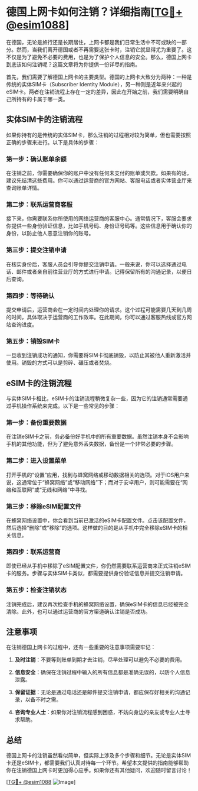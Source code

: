 # 德国上网卡如何注销？详细指南[[TG💪+ @esim1088](https://t.me/s/esim1088)]

在德国，无论是旅行还是长期居住，上网卡都是我们日常生活中不可或缺的一部分。然而，当我们离开德国或者不再需要这张卡时，注销它就显得尤为重要了。这不仅是为了避免不必要的费用，也是为了保护个人信息的安全。那么，德国上网卡到底该如何注销呢？这篇文章将为你提供一份详尽的指南。

首先，我们需要了解德国上网卡的主要类型。德国的上网卡大致分为两种：一种是传统的实体SIM卡（Subscriber Identity Module），另一种则是近年来兴起的eSIM卡。两者在注销流程上存在一定的差异，因此在开始之前，我们需要明确自己所持有的卡属于哪一类。

## 实体SIM卡的注销流程

如果你持有的是传统的实体SIM卡，那么注销的过程相对较为简单，但也需要按照正确的步骤来进行。以下是具体的步骤：

### 第一步：确认账单余额
在注销之前，你需要确保你的账户中没有任何未支付的账单或欠款。如果有的话，建议先结清这些费用。你可以通过运营商的官方网站、客服电话或者实体营业厅来查询账单详情。

### 第二步：联系运营商客服
接下来，你需要联系你所使用的网络运营商的客服中心。通常情况下，客服会要求你提供一些身份验证信息，比如手机号码、身份证号码等。这些信息用于确认你的身份，以防止他人恶意注销你的账号。

### 第三步：提交注销申请
在核实身份后，客服人员会引导你提交注销申请。一般来说，你可以选择通过电话、邮件或者亲自前往营业厅的方式进行申请。记得保留所有的沟通记录，以便日后查询。

### 第四步：等待确认
提交申请后，运营商会在一定时间内处理你的请求。这个过程可能需要几天到几周的时间，具体取决于运营商的工作效率。在此期间，你可以通过客服热线或官方网站查询进度。

### 第五步：销毁SIM卡
一旦收到注销成功的通知，你需要将SIM卡彻底销毁，以防止其被他人重新激活并使用。销毁的方式可以是剪碎、碾压或者焚烧。

## eSIM卡的注销流程

与实体SIM卡相比，eSIM卡的注销流程稍微复杂一些，因为它的注销通常需要通过手机操作系统来完成。以下是一些常见的步骤：

### 第一步：备份重要数据
在注销eSIM卡之前，务必备份好手机中的所有重要数据。虽然注销本身不会影响手机的其他功能，但为了避免意外丢失数据，备份是一个非常必要的步骤。

### 第二步：进入设置菜单
打开手机的“设置”应用，找到与蜂窝网络或移动数据相关的选项。对于iOS用户来说，这通常位于“蜂窝网络”或“移动网络”下；而对于安卓用户，则可能需要在“网络和互联网”或“无线和网络”中寻找。

### 第三步：移除eSIM配置文件
在蜂窝网络设置中，你会看到当前已激活的eSIM卡配置文件。点击该配置文件，然后选择“删除”或“移除”的选项。这样做的目的是从手机中完全移除eSIM卡的相关信息。

### 第四步：联系运营商
即使已经从手机中移除了eSIM配置文件，你仍然需要联系运营商来正式注销eSIM卡的服务。步骤与实体SIM卡类似，都需要提供身份验证信息并提交注销申请。

### 第五步：检查注销状态
注销完成后，建议再次检查手机的蜂窝网络设置，确保eSIM卡的信息已经被完全清除。此外，也可以通过运营商的官方渠道确认注销是否成功。

## 注意事项

在注销德国上网卡的过程中，还有一些重要的注意事项需要牢记：

1. **及时注销**：不要等到账单到期才去注销，尽早处理可以避免不必要的费用。
   
2. **信息安全**：确保在注销过程中输入的所有信息都是准确无误的，以防个人信息泄露。

3. **保留证据**：无论是通过电话还是邮件提交注销申请，都应保存好相关的沟通记录，以备不时之需。

4. **咨询专业人士**：如果你对注销流程感到困惑，不妨向身边的亲友或专业人士寻求帮助。

## 总结

德国上网卡的注销虽然看似简单，但实际上涉及多个步骤和细节。无论是实体SIM卡还是eSIM卡，都需要我们认真对待每一个环节。希望本文提供的指南能够帮助你在注销德国上网卡时更加得心应手。如果你还有其他疑问，欢迎随时留言讨论！

[[TG💪+ @esim1088](https://t.me/s/esim1088) ![Image](https://i.postimg.cc/4NQfJmqS/Snipaste-2025-05-13-00-14-12.png)]